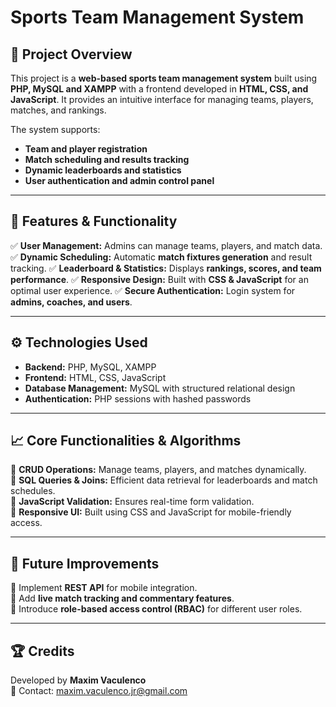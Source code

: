 # **Sports Team Management System**

## 📌 **Project Overview**
This project is a **web-based sports team management system** built using **PHP, MySQL and XAMPP** with a frontend developed in **HTML, CSS, and JavaScript**. It provides an intuitive interface for managing teams, players, matches, and rankings.

The system supports:
- **Team and player registration**
- **Match scheduling and results tracking**
- **Dynamic leaderboards and statistics**
- **User authentication and admin control panel**

---

## 📂 **Features & Functionality**
✅ **User Management:** Admins can manage teams, players, and match data.
✅ **Dynamic Scheduling:** Automatic **match fixtures generation** and result tracking.
✅ **Leaderboard & Statistics:** Displays **rankings, scores, and team performance**.
✅ **Responsive Design:** Built with **CSS & JavaScript** for an optimal user experience.
✅ **Secure Authentication:** Login system for **admins, coaches, and users**.

---

## ⚙️ **Technologies Used**
- **Backend:** PHP, MySQL, XAMPP
- **Frontend:** HTML, CSS, JavaScript
- **Database Management:** MySQL with structured relational design
- **Authentication:** PHP sessions with hashed passwords

---

## 📈 **Core Functionalities & Algorithms**
🔹 **CRUD Operations:** Manage teams, players, and matches dynamically.  
🔹 **SQL Queries & Joins:** Efficient data retrieval for leaderboards and match schedules.  
🔹 **JavaScript Validation:** Ensures real-time form validation.  
🔹 **Responsive UI:** Built using CSS and JavaScript for mobile-friendly access.  

---

## 🚀 **Future Improvements**
🔹 Implement **REST API** for mobile integration.  
🔹 Add **live match tracking and commentary features**.  
🔹 Introduce **role-based access control (RBAC)** for different user roles.  

---

## 🏆 **Credits**
Developed by **Maxim Vaculenco**  
📧 Contact: maxim.vaculenco.jr@gmail.com
